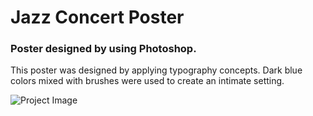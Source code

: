 # Jazz Concert Poster
### Poster designed by using Photoshop.

This poster was designed by applying typography concepts. 
Dark blue colors mixed with brushes were used to create an intimate setting.

![Project Image](https://github.com/MarianaSouza/JazzConcert_Poster_Photoshop/blob/master/jazzPoster.PNG)


